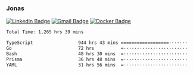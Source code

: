 ### Jonas
[![Linkedin Badge](https://img.shields.io/badge/-Jonas%20Neto-9933F7?style=flat-square&logo=Linkedin&logoColor=white&link=https://www.linkedin.com/in/jonas-nogueira-neto/)](https://www.linkedin.com/in/jonas-nogueira-neto/)
[![Gmail Badge](https://img.shields.io/badge/-nogueiraneto.jonas@gmail.com-9933F7?style=flat-square&logo=Gmail&logoColor=white&link=mailto:nogueiraneto.jonas@gmail.com)](mailto:nogueiraneto.jonas@gmail.com)
[![Docker Badge](https://img.shields.io/badge/-DockerHub-9933F7?style=flat-square&logo=Docker&logoColor=white&link=https://hub.docker.com/u/jonasssneto)](https://hub.docker.com/u/jonasssneto)


<!--START_SECTION:waka-->

```txt
Total Time: 1,265 hrs 39 mins

TypeScript                 944 hrs 43 mins ==================·······   73.85 %
Go                         72 hrs          =························   05.63 %
Bash                       48 hrs 30 mins  =························   03.79 %
Prisma                     36 hrs 48 mins  =························   02.88 %
YAML                       31 hrs 56 mins  =························   02.50 %
```

<!--END_SECTION:waka-->
###
